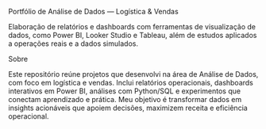 Portfólio de Análise de Dados — Logística & Vendas

Elaboração de relatórios e dashboards com ferramentas de visualização de dados, como Power BI, Looker Studio e Tableau, além de estudos aplicados a operações reais e a dados simulados.

Sobre

Este repositório reúne projetos que desenvolvi na área de Análise de Dados, com foco em logística e vendas. Inclui relatórios operacionais, dashboards interativos em Power BI, análises com Python/SQL e experimentos que conectam aprendizado e prática. Meu objetivo é transformar dados em insights acionáveis que apoiem decisões, maximizem receita e eficiência operacional.
